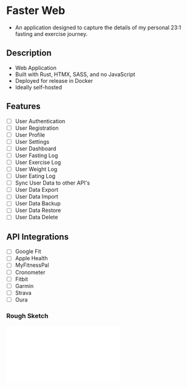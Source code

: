 # Faster Web

- An application designed to capture the details of my personal 23:1 fasting and exercise journey.

## Description

- Web Application 
- Built with Rust, HTMX, SASS, and no JavaScript
- Deployed for release in Docker
- Ideally self-hosted

## Features
- [ ] User Authentication
- [ ] User Registration
- [ ] User Profile
- [ ] User Settings
- [ ] User Dashboard
- [ ] User Fasting Log
- [ ] User Exercise Log
- [ ] User Weight Log
- [ ] User Eating Log
- [ ] Sync User Data to other API's
- [ ] User Data Export
- [ ] User Data Import
- [ ] User Data Backup
- [ ] User Data Restore
- [ ] User Data Delete

## API Integrations
- [ ] Google Fit
- [ ] Apple Health
- [ ] MyFitnessPal
- [ ] Cronometer
- [ ] Fitbit
- [ ] Garmin
- [ ] Strava
- [ ] Oura

### Rough Sketch
![Rough Sketch](./server/static/images/rough-sketch.pdf)


